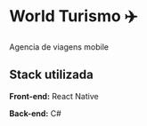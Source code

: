 
# World Turismo :airplane:

Agencia de viagens mobile


## Stack utilizada

**Front-end:** React Native

**Back-end:** C#

